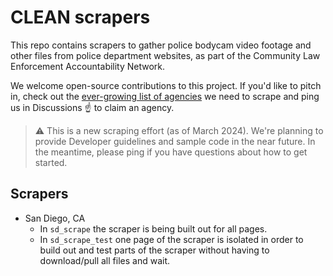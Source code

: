 # CLEAN scrapers

This repo contains scrapers to gather police bodycam video footage and other files from police department websites, as part of the Community Law Enforcement Accountability Network.

We welcome open-source contributions to this project. If you'd like to pitch in, check out the [ever-growing list of agencies](https://docs.google.com/spreadsheets/d/e/2PACX-1vTBcJKRsufBPYLsX92ZhaHrjV7Qv1THMO4EBhOCmEos4ayv6yB6d9-VXlaKNr5FGaViP20qXbUvJXgL/pubhtml?gid=0&single=true) we need to scrape and ping us in Discussions :point_up: to claim an agency.

> :warning: This is a new scraping effort (as of March 2024). We're planning to provide Developer guidelines and sample code in the near future. In the meantime, please ping if you have questions about how to get started.


## Scrapers

- San Diego, CA
  - In `sd_scrape` the scraper is being built out for all pages.
  - In `sd_scrape_test` one page of the scraper is isolated in order to build out and test parts of the scraper without having to download/pull all files and wait.
